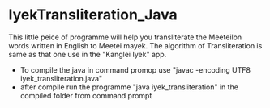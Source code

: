 # IyekTransliteration_Java
This little peice of programme will help you transliterate the Meeteilon words written in English to Meetei mayek. The algorithm of Transliteration is same as that one use in the "Kanglei Iyek" app.




* To compile the java in command promop use "javac -encoding UTF8 iyek_transliteration.java"
* after compile run the programme "java iyek_transliteration" in the compiled folder from command prompt
